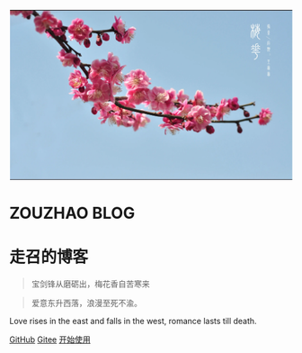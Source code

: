 <!-- _coverpage.md -->


![1234](images/456789456.png)

# **ZOUZHAO BLOG**

# **走召的博客**

>  宝剑锋从磨砺出，梅花香自苦寒来

 > 爱意东升西落，浪漫至死不渝。

Love rises in the east and falls in the west, romance lasts till death.

[GitHub](https://github.com/zouzhaozzzz )		[Gitee](https://gitee.com/zouzhaoz) 	[开始使用](/README.md)












